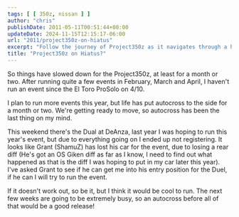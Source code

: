 ```yaml
---
tags: [ [ 350z, nissan ] ]
author: "chris"
publishDate: 2011-05-11T00:51:44+00:00
updateDate: 2024-11-15T12:15:17-06:00
url: "2011/project350z-on-hiatus"
excerpt: "Follow the journey of Project350z as it navigates through a hectic schedule, possible participation in the Dual at DeAnza, and imminent relocation pre..."
title: "Project350z on Hiatus?"
---
```


So things have slowed down for the Project350z, at least for a month or two. After running quite a few events in February, March and April, I haven't run an event since the El Toro ProSolo on 4/10.

I plan to run more events this year, but life has put autocross to the side for a month or two. We're getting ready to move, so autocross has been the last thing on my mind.

This weekend there's the Dual at DeAnza, last year I was hoping to run this year's event, but due to everything going on I ended up not registering. It looks like Grant (ShamuZ) has lost his car for the event, due to losing a rear diff (He's got an OS Giken diff as far as I know, I need to find out what happened as that is the diff I was hoping to put in my car later this year). I've asked Grant to see if he can get me into his entry position for the Duel, if he can I will try to run the event.

If it doesn't work out, so be it, but I think it would be cool to run. The next few weeks are going to be extremely busy, so an autocross before all of that would be a good release!
